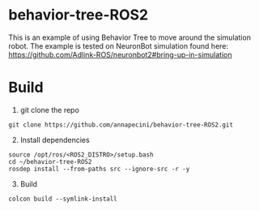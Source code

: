 # behavior-tree-ROS2
This is an example of using Behavior Tree to move around the simulation robot. The example is tested on NeuronBot simulation found here: https://github.com/Adlink-ROS/neuronbot2#bring-up-in-simulation

# Build
1. git clone the repo
```
git clone https://github.com/annapecini/behavior-tree-ROS2.git
```

2. Install dependencies
```
source /opt/ros/<ROS2_DISTRO>/setup.bash
cd ~/behavior-tree-ROS2
rosdep install --from-paths src --ignore-src -r -y
```

3. Build
```
colcon build --symlink-install
```
